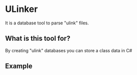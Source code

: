 # ULinker
It is a database tool to parse "ulink" files.

## What is this tool for?
By creating "ulink" databases you can store a class data in C#

## Example
